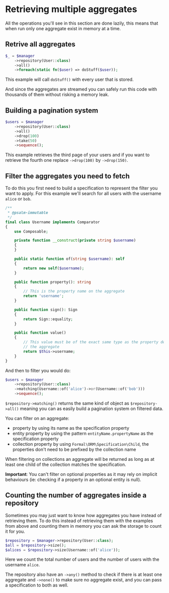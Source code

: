 # Retrieving multiple aggregates

All the operations you'll see in this section are done lazily, this means that when run only one aggregate exist in memory at a time.

## Retrive all aggregates

```php
$_ = $manager
    ->repository(User::class)
    ->all()
    ->foreach(static fn($user) => doStuff($user));
```

This example will call `doStuff()` with every user that is stored.

And since the aggregates are streamed you can safely run this code with thousands of them without risking a memory leak.

## Building a pagination system

```php
$users = $manager
    ->repository(User::class)
    ->all()
    ->drop(100)
    ->take(50)
    ->sequence();
```

This example retrieves the third page of your users and if you want to retrieve the fourth one replace `->drop(100)` by `->drop(150)`.

## Filter the aggregates you need to fetch

To do this you first need to build a specification to represent the filter you want to apply. For this example we'll search for all users with the username `alice` or `bob`.

```php
/**
 * @psalm-immutable
 */
final class Username implements Comparator
{
    use Composable;

    private function __construct(private string $username)
    {
    }

    public static function of(string $username): self
    {
        return new self($username);
    }

    public function property(): string
    {
        // This is the property name on the aggregate
        return 'username';
    }

    public function sign(): Sign
    {
        return Sign::equality;
    }

    public function value()
    {
        // This value must be of the exact same type as the property defined in
        // the aggregate
        return $this->username;
    }
}
```

And then to filter you would do:

```php
$users = $manager
    ->repository(User::class)
    ->matching(Username::of('alice')->or(Username::of('bob')))
    ->sequence();
```

`$repository->matching()` returns the same kind of object as `$repository->all()` meaning you can as easily build a pagination system on filtered data.

You can filter on an aggregate:
- property by using its name as the specification property
- entity property by using the pattern `entityName.propertyName` as the specification property
- collection property by using `Formal\ORM\Specification\Child`, the properties don't need to be prefixed by the collection name

When filtering on collections an aggregate will be returned as long as at least one child of the collection matches the specification.

**Important**: You can't filter on optional properties as it may rely on implicit behaviours (ie: checking if a property in an optional entity is null).


## Counting the number of aggregates inside a repository

Sometimes you may just want to know how aggregates you have instead of retrieving them. To do this instead of retrieving them with the examples from above and counting them in memory you can ask the storage to count it for you.

```php
$repository = $manager->repository(User::class);
$all = $repository->size();
$alices = $repository->size(Username::of('alice'));
```

Here we count the total number of users and the number of users with the username `alice`.

The repository also have an `->any()` method to check if there is at least one aggregate and `->none()` to make sure no aggregate exist, and you can pass a specification to both as well.
